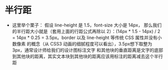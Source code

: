 # 半行距
* 这里举个栗子：
假设 line-height 是 1.5，font-size 大小是 14px，
那么我们的半行距大小就是（套用上面的行距公式再除以 2）：(14px * 1.5 - 14px) / 2
= 14px * 0.25 = 3.5px。border 以及 line-height 等传统 CSS 属性并没有小数像素
的概念（从 CSS3 动画的细腻程度可以看出），3.5px想下取整为3px，通常设计师给我们的设计图标注文字
和其他块的垂直距离是文字的底部到其他块的距离，其实文本块到其他块的距离应该用标注的距离减去这个半行距
